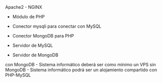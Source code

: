 Apache2 - NGINX
- Módulo de PHP

- Conector mysqli para conectar con MySQL
- Conector MongoDB para PHP

- Servidor de MySQL
- Servidor de MongoDB

con MongoDB - Sistema informático deberá ser como mínimo un VPS
sin MongoDB - Sistema informático podrá ser un alojamiento compartido con PHP-MySQL

